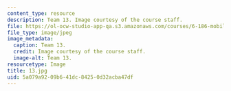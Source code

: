 ```yaml
---
content_type: resource
description: Team 13. Image courtesy of the course staff.
file: https://ol-ocw-studio-app-qa.s3.amazonaws.com/courses/6-186-mobile-autonomous-systems-laboratory-january-iap-2005/5a079a9209b641dc84250d32acba47df_13.jpg
file_type: image/jpeg
image_metadata:
  caption: Team 13.
  credit: Image courtesy of the course staff.
  image-alt: Team 13.
resourcetype: Image
title: 13.jpg
uid: 5a079a92-09b6-41dc-8425-0d32acba47df
---
```

